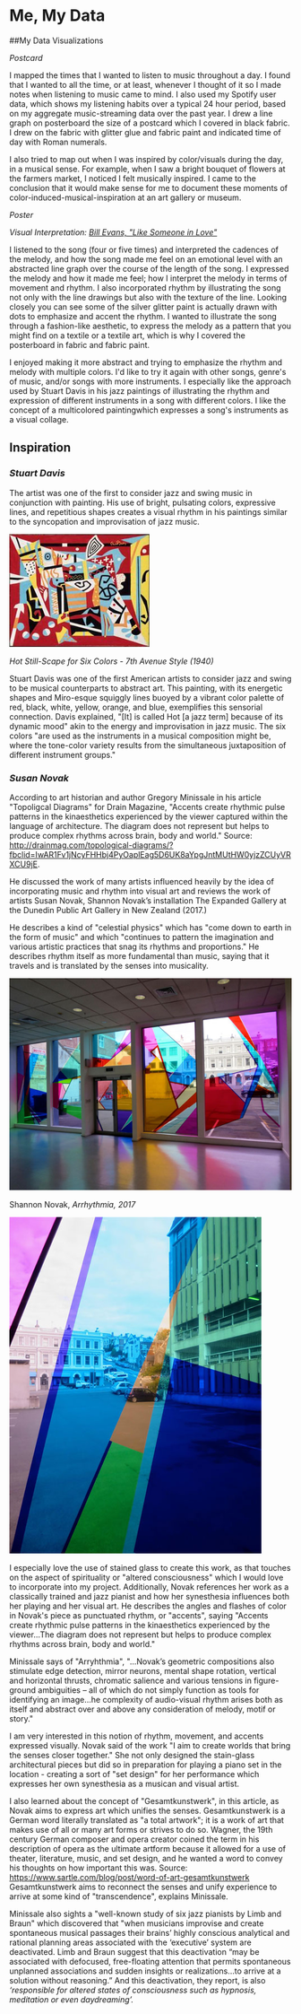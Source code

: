 
# Me, My Data

##My Data Visualizations


*Postcard* 

I mapped the times that I wanted to listen to music throughout a day. I found that I wanted to all the time, or at least, whenever I thought of it so I made notes when listening to music came to mind. I also used my Spotify user data, which shows my listening habits over a typical 24 hour period, based on my aggregate music-streaming data over the past year. I drew a line graph on posterboard the size of a postcard which I covered in black fabric. I drew on the fabric with glitter glue and fabric paint and indicated time of day with Roman numerals. 

I also tried to map out when I was inspired by color/visuals during the day, in a musical sense. For example, when I saw a bright bouquet of flowers at the farmers market, I noticed I felt musically inspired. I came to the conclusion that it would make sense for me to document these moments of color-induced-musical-inspiration at an art gallery or museum.


*Poster*

_Visual Interpretation: [Bill Evans, "Like Someone in Love"](https://www.youtube.com/watch?v=QFoapxPvZy4&list=RDQFoapxPvZy4&start_radio=1)_

I listened to the song (four or five times) and interpreted the cadences of the melody, and how the song made me feel on an emotional level with an abstracted line graph over the course of the length of the song. I expressed the melody and how it made me feel; how I interpret the melody in terms of movement and rhythm. I also incorporated rhythm by illustrating the song not only with the line drawings but also with the texture of the line. Looking closely you can see some of the silver glitter paint is actually drawn with dots to emphasize and accent the rhythm. I wanted to illustrate the song through a fashion-like aesthetic, to express the melody as a pattern that you might find on a textile or a textile art, which is why I covered the posterboard in fabric and fabric paint. 

I enjoyed making it more abstract and trying to emphasize the rhythm and melody with multiple colors. I'd like to try it again with other songs, genre's of music, and/or songs with more instruments. I especially like the approach used by Stuart Davis in his jazz paintings of illustrating the rhythm and expression of different instruments in a song with different colors. I like the concept of a multicolored paintingwhich expresses a song's instruments as a visual collage. 

## Inspiration

### *Stuart Davis*
The artist was one of the first to consider jazz and swing music in conjunction with painting. His use of bright, pulsating colors, expressive lines, and repetitious shapes creates a visual rhythm in his paintings similar to the syncopation and improvisation of jazz music.

![img](img/StuartDavis1.jpeg)

_Hot Still-Scape for Six Colors - 7th Avenue Style (1940)_

Stuart Davis was one of the first American artists to consider jazz and swing to be musical counterparts to abstract art. This painting, with its energetic shapes and Miro-esque squiggly lines buoyed by a vibrant color palette of red, black, white, yellow, orange, and blue, exemplifies this sensorial connection. Davis explained, "[It] is called Hot [a jazz term] because of its dynamic mood" akin to the energy and improvisation in jazz music. The six colors "are used as the instruments in a musical composition might be, where the tone-color variety results from the simultaneous juxtaposition of different instrument groups." 

### *Susan Novak*

According to art historian and author Gregory Minissale in his article "Topoligcal Diagrams" for Drain Magazine, "Accents create rhythmic pulse patterns in the kinaesthetics experienced by the viewer captured within the language of architecture. The diagram does not represent but helps to produce complex rhythms across brain, body and world." Source: http://drainmag.com/topological-diagrams/?fbclid=IwAR1Fv1jNcyFHHbj4PyOaplEag5D6UK8aYpgJntMUtHW0yjzZCUyVRXCU9jE. 

He discussed the work of many artists influenced heavily by the idea of incorporating music and rhythm into visual art and reviews the work of artists Susan Novak, 
Shannon Novak’s installation The Expanded Gallery at the Dunedin Public Art Gallery in New Zealand (2017.)

He describes a kind of "celestial physics" which has "come down to earth in the form of music" and which "continues to pattern the imagination and various artistic practices that snag its rhythms and proportions." He describes rhythm itself as more fundamental than music, saying that it travels and is translated by the senses into musicality. 

![img](img/ShannonNovak1.jpeg)

Shannon Novak, _Arrhythmia, 2017_

![img](img/ShannonNovak2.jpeg)

I especially love the use of stained glass to create this work, as that touches on the aspect of spirituality or "altered consciousness" which I would love to incorporate into my project. Additionally, Novak references her work as a classically trained and jazz pianist and how her synesthesia influences both her playing and her visual art. He describes the angles and flashes of color in Novak's piece as punctuated rhythm, or "accents", saying "Accents create rhythmic pulse patterns in the kinaesthetics experienced by the viewer...The diagram does not represent but helps to produce complex rhythms across brain, body and world."

Minissale says of "Arryhthmia", "...Novak’s geometric compositions also stimulate edge detection, mirror neurons, mental shape rotation, vertical and horizontal thrusts, chromatic salience and various tensions in figure-ground ambiguities – all of which do not simply function as tools for identifying an image...he complexity of audio-visual rhythm arises both as itself and abstract over and above any consideration of melody, motif or story."

I am very interested in this notion of rhythm, movement, and accents expressed visually. Novak said of the work "I aim to create worlds that bring the senses closer together." She not only designed the stain-glass architectural pieces but did so in preparation for playing a piano set in the location - creating a sort of "set design" for her performance which expresses her own synesthesia as a musican and visual artist. 

I also learned about the concept of "Gesamtkunstwerk", in this article, as Novak aims to express art which unifies the senses. Gesamtkunstwerk is a German word literally translated as "a total artwork"; it is a work of art that makes use of all or many art forms or strives to do so. Wagner, the 19th century German composer and opera creator coined the term in his description of opera as the ultimate artform because it allowed for a use of theater, literature, music, and set design, and he wanted a word to convey his thoughts on how important this was. Source: https://www.sartle.com/blog/post/word-of-art-gesamtkunstwerk Gesamtkunstwerk aims to reconnect the senses and unify experience to arrive at some kind of "transcendence", explains Minissale. 

Minissale also sights a "well-known study of six jazz pianists by Limb and Braun" which discovered that "when musicians improvise and create spontaneous musical passages their brains’ highly conscious analytical and rational planning areas associated with the ‘executive’ system are deactivated. Limb and Braun suggest that this deactivation “may be associated with defocused, free-floating attention that permits spontaneous unplanned associations and sudden insights or realizations…to arrive at a solution without reasoning.” And this deactivation, they report, is also *‘responsible for altered states of consciousness such as hypnosis, meditation or even daydreaming’.*









